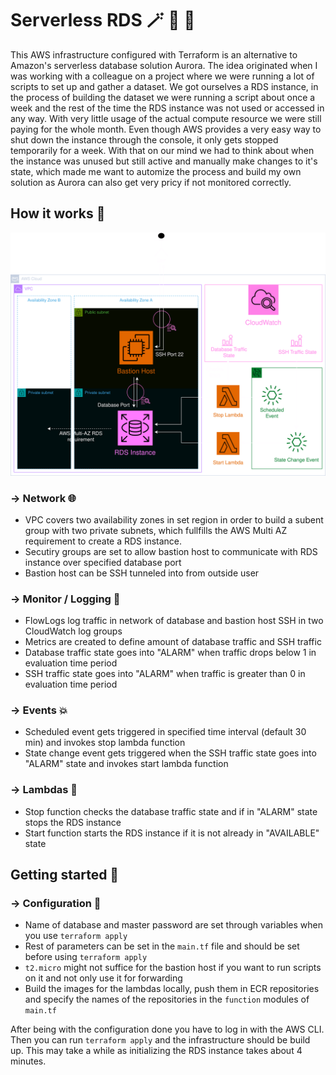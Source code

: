 # Serverless RDS :magic_wand: :rabbit2: :tophat:

This AWS infrastructure configured with Terraform is an alternative to Amazon's serverless database solution Aurora. The idea originated when I was working with a colleague on a project where we were running a lot of scripts to set up and gather a dataset. We got ourselves a RDS instance, in the process of building the dataset we were running a script about once a week and the rest of the time the RDS instance was not used or accessed in any way. With very little usage of the actual compute resource we were still paying for the whole month. Even though AWS provides a very easy way to shut down the instance through the console, it only gets stopped temporarily for a week. With that on our mind we had to think about when the instance was unused but still active and manually make changes to it's state, which made me want to automize the process and build my own solution as Aurora can also get very pricy if not monitored correctly.

## How it works :thinking:

![alt text](https://github.com/kfc-manager/serverless-rds/blob/main/assets/full_architecture_transparent.png?raw=true)

### &rarr; Network :globe_with_meridians:

- VPC covers two availability zones in set region in order to build a subent group with two private subnets, which fullfills the AWS Multi AZ requirement to create a RDS instance.
- Secutiry groups are set to allow bastion host to communicate with RDS instance over specified database port
- Bastion host can be SSH tunneled into from outside user

### &rarr; Monitor / Logging :mag_right:

- FlowLogs log traffic in network of database and bastion host SSH in two CloudWatch log groups
- Metrics are created to define amount of database traffic and SSH traffic
- Database traffic state goes into "ALARM" when traffic drops below 1 in evaluation time period
- SSH traffic state goes into "ALARM" when traffic is greater than 0 in evaluation time period

### &rarr; Events :boom:

- Scheduled event gets triggered in specified time interval (default 30 min) and invokes stop lambda function
- State change event gets triggered when the SSH traffic state goes into "ALARM" state and invokes start lambda function

### &rarr; Lambdas :wrench:

- Stop function checks the database traffic state and if in "ALARM" state stops the RDS instance
- Start function starts the RDS instance if it is not already in "AVAILABLE" state

## Getting started :rocket:

### &rarr; Configuration :page_facing_up:

- Name of database and master password are set through variables when you use `terraform apply`
- Rest of parameters can be set in the `main.tf` file and should be set before using `terraform apply`
- `t2.micro` might not suffice for the bastion host if you want to run scripts on it and not only use it for forwarding
- Build the images for the lambdas locally, push them in ECR repositories and specify the names of the repositories in the `function` modules of `main.tf` 

After being with the configuration done you have to log in with the AWS CLI. Then you can run `terraform apply` and the infrastructure should be build up. This may take a while as initializing the RDS instance takes about 4 minutes.
